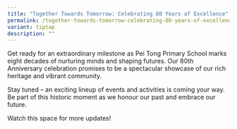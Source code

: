 ```yaml
---
title: "Together Towards Tomorrow: Celebrating 80 Years of Excellence"
permalink: /together-towards-tomorrow-celebrating-80-years-of-excellence/
variant: tiptap
description: ""
---
```

<p>Get ready for an extraordinary milestone as Pei Tong Primary School marks
eight decades of nurturing minds and shaping futures. Our 80th Anniversary
celebration promises to be a spectacular showcase of our rich heritage
and vibrant community.</p>
<p>Stay tuned – an exciting lineup of events and activities is coming your
way. Be part of this historic moment as we honour our past and embrace
our future.</p>
<p>Watch this space for more updates!</p>